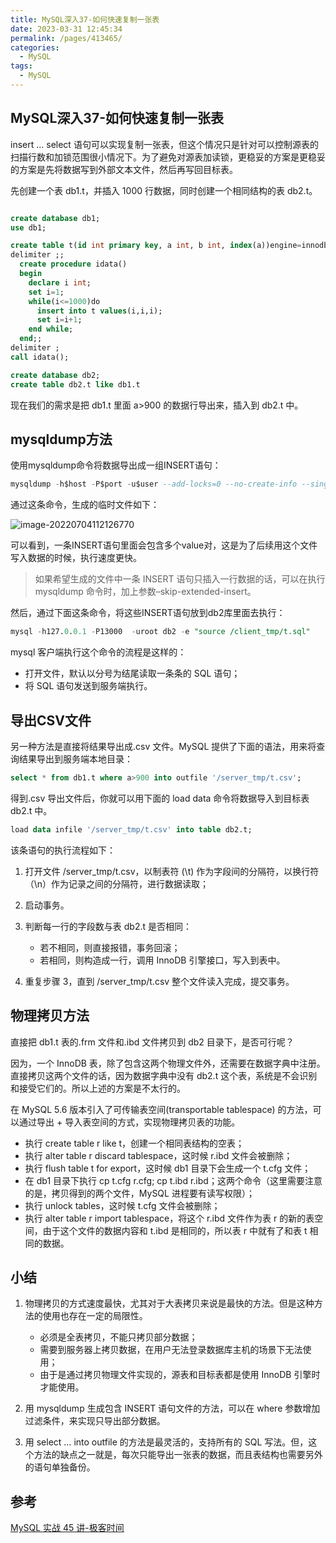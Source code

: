 ```yaml
---
title: MySQL深入37-如何快速复制一张表
date: 2023-03-31 12:45:34
permalink: /pages/413465/
categories: 
  - MySQL
tags: 
  - MySQL
---
```

## MySQL深入37-如何快速复制一张表

insert … select 语句可以实现复制一张表，但这个情况只是针对可以控制源表的扫描行数和加锁范围很小情况下。为了避免对源表加读锁，更稳妥的方案是更稳妥的方案是先将数据写到外部文本文件，然后再写回目标表。

先创建一个表 db1.t，并插入 1000 行数据，同时创建一个相同结构的表 db2.t。

```sql

create database db1;
use db1;

create table t(id int primary key, a int, b int, index(a))engine=innodb;
delimiter ;;
  create procedure idata()
  begin
    declare i int;
    set i=1;
    while(i<=1000)do
      insert into t values(i,i,i);
      set i=i+1;
    end while;
  end;;
delimiter ;
call idata();

create database db2;
create table db2.t like db1.t
```

现在我们的需求是把 db1.t 里面 a>900 的数据行导出来，插入到 db2.t 中。

## mysqldump方法

使用mysqldump命令将数据导出成一组INSERT语句：

```sql
mysqldump -h$host -P$port -u$user --add-locks=0 --no-create-info --single-transaction  --set-gtid-purged=OFF db1 t --where="a>900" --result-file=/client_tmp/t.sql
```

通过这条命令，生成的临时文件如下：

![image-20220704112126770](https://blog-1300853183.cos.ap-chengdu.myqcloud.com/img/image-20220704112126770.png)

可以看到，一条INSERT语句里面会包含多个value对，这是为了后续用这个文件写入数据的时候，执行速度更快。

> 如果希望生成的文件中一条 INSERT 语句只插入一行数据的话，可以在执行 mysqldump 命令时，加上参数–skip-extended-insert。

然后，通过下面这条命令，将这些INSERT语句放到db2库里面去执行：

```sql
mysql -h127.0.0.1 -P13000  -uroot db2 -e "source /client_tmp/t.sql"
```

mysql 客户端执行这个命令的流程是这样的：

- 打开文件，默认以分号为结尾读取一条条的 SQL 语句；
- 将 SQL 语句发送到服务端执行。

## 导出CSV文件

另一种方法是直接将结果导出成.csv 文件。MySQL 提供了下面的语法，用来将查询结果导出到服务端本地目录：

```sql
select * from db1.t where a>900 into outfile '/server_tmp/t.csv';
```

得到.csv 导出文件后，你就可以用下面的 load data 命令将数据导入到目标表 db2.t 中。

```sql
load data infile '/server_tmp/t.csv' into table db2.t;
```

该条语句的执行流程如下：

1. 打开文件 /server_tmp/t.csv，以制表符 (\t) 作为字段间的分隔符，以换行符（\n）作为记录之间的分隔符，进行数据读取；

2. 启动事务。
3. 判断每一行的字段数与表 db2.t 是否相同：
   - 若不相同，则直接报错，事务回滚；
   - 若相同，则构造成一行，调用 InnoDB 引擎接口，写入到表中。
4. 重复步骤 3，直到 /server_tmp/t.csv 整个文件读入完成，提交事务。

## 物理拷贝方法

直接把 db1.t 表的.frm 文件和.ibd 文件拷贝到 db2 目录下，是否可行呢？

因为，一个 InnoDB 表，除了包含这两个物理文件外，还需要在数据字典中注册。直接拷贝这两个文件的话，因为数据字典中没有 db2.t 这个表，系统是不会识别和接受它们的。所以上述的方案是不太行的。

在 MySQL 5.6 版本引入了可传输表空间(transportable tablespace) 的方法，可以通过导出 + 导入表空间的方式，实现物理拷贝表的功能。

- 执行 create table r like t，创建一个相同表结构的空表；
- 执行 alter table r discard tablespace，这时候 r.ibd 文件会被删除；
- 执行 flush table t for export，这时候 db1 目录下会生成一个 t.cfg 文件；
- 在 db1 目录下执行 cp t.cfg r.cfg; cp t.ibd r.ibd；这两个命令（这里需要注意的是，拷贝得到的两个文件，MySQL 进程要有读写权限）；
- 执行 unlock tables，这时候 t.cfg 文件会被删除；
- 执行 alter table r import tablespace，将这个 r.ibd 文件作为表 r 的新的表空间，由于这个文件的数据内容和 t.ibd 是相同的，所以表 r 中就有了和表 t 相同的数据。

## 小结

1. 物理拷贝的方式速度最快，尤其对于大表拷贝来说是最快的方法。但是这种方法的使用也存在一定的局限性。
   - 必须是全表拷贝，不能只拷贝部分数据；
   - 需要到服务器上拷贝数据，在用户无法登录数据库主机的场景下无法使用；
   - 由于是通过拷贝物理文件实现的，源表和目标表都是使用 InnoDB 引擎时才能使用。

2. 用 mysqldump 生成包含 INSERT 语句文件的方法，可以在 where 参数增加过滤条件，来实现只导出部分数据。
3. 用 select … into outfile 的方法是最灵活的，支持所有的 SQL 写法。但，这个方法的缺点之一就是，每次只能导出一张表的数据，而且表结构也需要另外的语句单独备份。

## 参考

[MySQL 实战 45 讲-极客时间](https://time.geekbang.org/column/intro/100020801?tab=catalog)